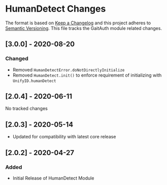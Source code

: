 # HumanDetect Changes

The format is based on [Keep a Changelog](https://keepachangelog.com/en/1.0.0/)
and this project adheres to [Semantic Versioning](https://semver.org/spec/v2.0.0.html).
This file tracks the GaitAuth module related changes.

## [3.0.0] - 2020-08-20

### Changed

- Removed `HumanDetectError.doNotDirectlyInitialize`
- Removed `HumanDetect.init()` to enforce requirement of initializing with `UnifyID.humanDetect`

## [2.0.4] - 2020-06-11

No tracked changes

## [2.0.3] - 2020-05-14

- Updated for compatibility with latest core release

## [2.0.2] - 2020-04-27

### Added

- Initial Release of HumanDetect Module
